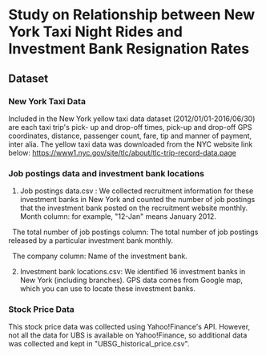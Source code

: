 # Study on Relationship between New York Taxi Night Rides and Investment Bank Resignation Rates

## Dataset
### New York Taxi Data
Included in the New York yellow taxi data dataset (2012/01/01-2016/06/30) are each taxi trip's pick- up and drop-off times, pick-up and drop-off GPS coordinates, 
distance, passenger count, fare, tip and manner of payment, inter alia. The yellow taxi data was downloaded from the NYC website link below:
https://www1.nyc.gov/site/tlc/about/tlc-trip-record-data.page

### Job postings data and investment bank locations
1. Job postings data.csv : We collected recruitment information for these investment banks in New York and counted the number of job postings that the investment bank posted on the recruitment website monthly.
Month column: for example, "12-Jan" means January 2012.

&nbsp;&nbsp;The total number of job postings column: The total number of job postings released by a particular investment bank monthly.

&nbsp;&nbsp;The company column: Name of the investment bank.

2. Investment bank locations.csv: We identified 16 investment banks in New York (including branches). GPS data comes from Google map, which you can use to locate these investment banks.

### Stock Price Data
This stock price data was collected using Yahoo!Finance's API. However, not all the data for UBS is available on Yahoo!Finance, so additional data was collected and kept in "UBSG_historical_price.csv".
